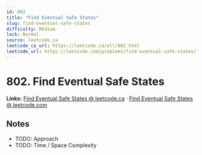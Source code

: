 ```yaml
--- 
id: 802
title: "Find Eventual Safe States"
slug: find-eventual-safe-states
difficulty: Medium
lock: Normal
source: leetcode.ca
leetcode_ca_url: https://leetcode.ca/all/802.html
leetcode_url: https://leetcode.com/problems/find-eventual-safe-states/
---
```


# 802. Find Eventual Safe States

**Links:** [Find Eventual Safe States @ leetcode.ca](https://leetcode.ca/all/802.html) · [Find Eventual Safe States @ leetcode.com](https://leetcode.com/problems/find-eventual-safe-states/)

## Notes
- TODO: Approach
- TODO: Time / Space Complexity
